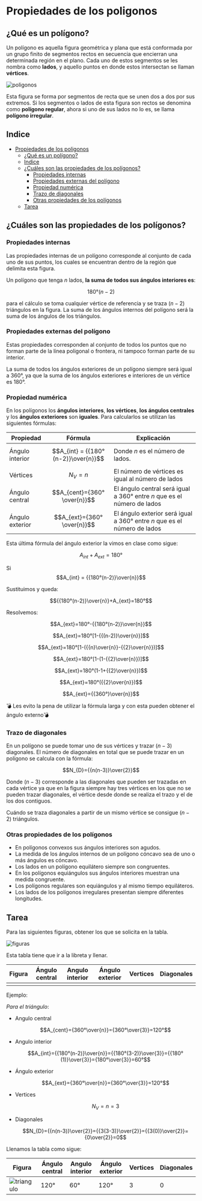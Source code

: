 # Propiedades de los poligonos

## ¿Qué es un polígono?

Un polígono es aquella figura geométrica y plana que está conformada por un grupo finito de segmentos rectos en secuencia que encierran una determinada región en el plano. Cada uno de estos segmentos se les nombra como **lados**, y aquello puntos en donde estos intersectan se llaman **vértices**.

![poligonos](img/poligonos.png)

Esta figura se forma por segmentos de recta que se unen dos a dos por sus extremos. Si los segmentos o lados de esta figura son rectos se denomina como **polígono regular**, ahora si uno de sus lados no lo es, se llama **polígono irregular**.

## Indice

- [Propiedades de los poligonos](#propiedades-de-los-poligonos)
  - [¿Qué es un polígono?](#qué-es-un-polígono)
  - [Indice](#indice)
  - [¿Cuáles son las propiedades de los polígonos?](#cuáles-son-las-propiedades-de-los-polígonos)
    - [Propiedades internas](#propiedades-internas)
    - [Propiedades externas del polígono](#propiedades-externas-del-polígono)
    - [Propiedad numérica](#propiedad-numérica)
    - [Trazo de diagonales](#trazo-de-diagonales)
    - [Otras propiedades de los polígonos](#otras-propiedades-de-los-polígonos)
  - [Tarea](#tarea)

## ¿Cuáles son las propiedades de los polígonos?

### Propiedades internas

Las propiedades internas de un polígono corresponde al conjunto de cada uno de sus puntos, los cuales se encuentran dentro de la región que delimita esta figura.

Un polígono que tenga $n$ lados, **la suma de todos sus ángulos interiores es**:

$$180° (n-2)$$

para el cálculo se toma cualquier vértice de referencia y se traza $(n-2)$ triángulos en la figura. La suma de los ángulos internos del polígono será la suma de los ángulos de los triángulos.

### Propiedades externas del polígono

Estas propiedades corresponden al conjunto de todos los puntos que no forman parte de la línea poligonal o frontera, ni tampoco forman parte de su interior.

La suma de todos los ángulos exteriores de un polígono siempre será igual a $360°$, ya que la suma de los ángulos exteriores e interiores de un vértice es $180°$.

### Propiedad numérica

En los polígonos los **ángulos interiores**, **los vértices**, **los ángulos centrales** y los **ángulos exteriores** son **iguales**. Para calcularlos se utilizan las siguientes fórmulas:

|Propiedad|Fórmula|Explicación|
|-|-|-|
|Ángulo interior|$$A_{int} = {{180°(n-2)}\over{n}}$$|Donde $n$ es el número de lados.|
|Vértices| $$N_{V} = n$$|El número de vértices es igual al número de lados|
|Ángulo central|$$A_{cent}={360°\over{n}}$$|El ángulo central será igual a 360° entre $n$ que es el número de lados|
|Ángulo exterior|$$A_{ext}={360°\over{n}}$$|El ángulo exterior será igual a 360° entre $n$ que es el número de lados|

Esta última fórmula del ángulo exterior la vimos en clase como sigue:

$$A_{int}+A_{ext}=180°$$

Si $$A_{int} = {{180°(n-2)}\over{n}}$$

Sustituimos y queda:

$${{180°(n-2)}\over{n}}+A_{ext}=180°$$

Resolvemos:

$$A_{ext}=180°-{{180°(n-2)}\over{n}}$$

$$A_{ext}=180°[1-{{(n-2)}\over{n}}]$$

$$A_{ext}=180°[1-({{n}\over{n}}-{{2}\over{n}})]$$

$$A_{ext}=180°[1-(1-{{2}\over{n}})]$$

$$A_{ext}=180°(1-1+{{2}\over{n}})$$

$$A_{ext}=180°({{2}\over{n}})$$

$$A_{ext}={{360°}\over{n}}$$

:bomb: Les evito la pena de utilizar la fórmula larga y con esta pueden obtener el ángulo externo:bomb:

### Trazo de diagonales

En un polígono se puede tomar uno de sus vértices y trazar $(n-3)$ diagonales. El número de diagonales en total que se puede trazar en un polígono se calcula con la fórmula:

$$N_{D}={{n(n-3)}\over{2}}$$

Donde $(n-3)$ corresponde a las diagonales que pueden ser trazadas en cada vértice ya que en la figura siempre hay tres vértices en los que no se pueden trazar diagonales, el vértice desde donde se realiza el trazo y el de los dos contiguos.

Cuándo se traza diagonales a partir de un mismo vértice se consigue $(n-2)$ triángulos.

### Otras propiedades de los polígonos

- En polígonos convexos sus ángulos interiores son agudos.
- La medida de los ángulos internos de un polígono cóncavo sea de uno o más ángulos es cóncavo.
- Los lados en un polígono equilátero siempre son congruentes.
- En los polígonos equiángulos sus ángulos interiores muestran una medida congruente.
- Los polígonos regulares son equiángulos y al mismo tiempo equiláteros.
- Los lados de los polígonos irregulares presentan siempre diferentes longitudes.

## Tarea

Para las siguientes figuras, obtener los que se solicita en la tabla.

![figuras](img/figuras.jpeg)

Esta tabla tiene que ir a la libreta y llenar.

|Figura|Ángulo central|Angulo interior|Ángulo exterior|Vertices|Diagonales|
|-|-|-|-|-|-|
|||||||

Ejemplo:

_Para el triángulo_:

- Angulo central
  
  $$A_{cent}={360°\over{n}}={360°\over{3}}=120°$$

- Angulo interior
  
  $$A_{int}={{180°(n-2)}\over{n}}={{180°(3-2)}\over{3}}={{180°(1)}\over{3}}={180°\over{3}}=60°$$

- Ángulo exterior
  
  $$A_{ext}={360°\over{n}}={360°\over{3}}=120°$$

- Vertices
  
  $$N_{V}=n=3$$

- Diagonales
  
  $$N_{D}={{n(n-3)}\over{2}}={{3(3-3)}\over{2}}={{3(0)}\over{2}}={0\over{2}}=0$$

Llenamos la tabla como sigue:

|Figura|Ángulo central|Angulo interior|Ángulo exterior|Vertices|Diagonales|
|-|-|-|-|-|-|
|![triangulo](img/triángulo.png)|$120°$|$60°$|$120°$|$3$|$0$|
